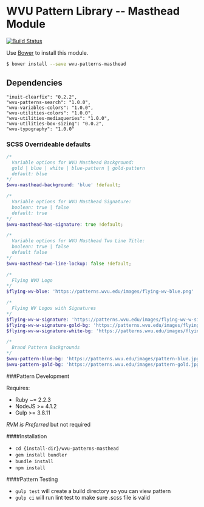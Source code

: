 # WVU Pattern Library -- Masthead Module

[![Build Status](https://travis-ci.org/wvu-patterns/wvu-patterns-masthead.svg?branch=master)](https://travis-ci.org/wvu-patterns/wvu-patterns-masthead)

Use [Bower](http://bower.io/) to install this module.

```bash
$ bower install --save wvu-patterns-masthead
```

## Dependencies

```
"inuit-clearfix": "0.2.2",
"wvu-patterns-search": "1.0.0",
"wvu-variables-colors": "1.0.0",
"wvu-utilities-colors": "1.0.0",
"wvu-utilities-mediaqueries": "1.0.0",
"wvu-utilities-box-sizing": "0.0.2",
"wvu-typography": "1.0.0"
```

### SCSS Overrideable defaults

```scss
/*
  Variable options for WVU Masthead Background:
  gold | blue | white | blue-pattern | gold-pattern
  default: blue
*/
$wvu-masthead-background: 'blue' !default;

/*
  Variable options for WVU Masthead Signature:
  boolean: true | false
  default: true
*/
$wvu-masthead-has-signature: true !default;

/*
  Variable options for WVU Masthead Two Line Title:
  boolean: true | false
  default false
*/
$wvu-masthead-two-line-lockup: false !default;

/*
  Flying WVU Logo
*/
$flying-wv-blue: 'https://patterns.wvu.edu/images/flying-wv-blue.png' !default;

/*
  Flying WV Logos with Signatures
*/
$flying-wv-w-signature: 'https://patterns.wvu.edu/images/flying-wv-w-signature.png' !default;
$flying-wv-w-signature-gold-bg: 'https://patterns.wvu.edu/images/flying-wv-w-signature-gold-bg.png' !default;
$flying-wv-w-signature-white-bg: 'https://patterns.wvu.edu/images/flying-wv-w-signature-white-bg.png' !default;

/*
  Brand Pattern Backgrounds
*/
$wvu-pattern-blue-bg: 'https://patterns.wvu.edu/images/pattern-blue.jpg' !default;
$wvu-pattern-gold-bg: 'https://patterns.wvu.edu/images/pattern-gold.jpg' !default;

```

###Pattern Development

Requires:

* Ruby ~= 2.2.3
* NodeJS >= 4.1.2
* Gulp >= 3.8.11

*RVM is Preferred* but not required

####Installation

* `cd {install-dir}/wvu-patterns-masthead`
* `gem install bundler`
* `bundle install`
* `npm install`

####Pattern Testing

* `gulp test` will create a build directory so you can view pattern
* `gulp ci` will run lint test to make sure .scss file is valid
